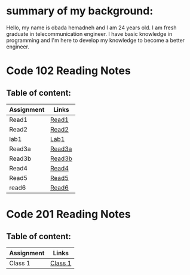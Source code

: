 # summary of my background:

Hello, my name is obada hemadneh and I am 24 years old. I am fresh graduate in telecommunication engineer. I have basic knowledge in programming and I'm here to develop my knowledge to become a better engineer.


# Code 102 Reading Notes

## Table of content:

Assignment | Links
---------- |  ----------
Read1      |  [Read1](read1.md) 
Read2      |  [Read2](read2.md)
lab1       |  [Lab1](lab1.md)
Read3a      |  [Read3a](read3a.md)
Read3b     |  [Read3b](read3b)
Read4     |  [Read4](read4.md) 
Read5      | [Read5](read5.md)
read6      | [Read6](read6.md)



# Code 201 Reading Notes

## Table of content:

Assignment | Links
---------- | ----------
Class 1    | [Class 1](class01.md)

 